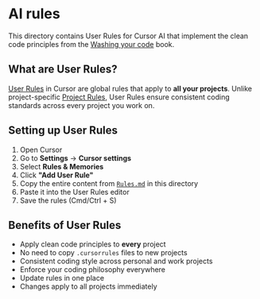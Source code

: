 # AI rules

This directory contains User Rules for Cursor AI that implement the clean code principles from the [Washing your code](https://sapegin.me/book/) book.

## What are User Rules?

[User Rules](https://docs.cursor.com/context/rules#user-rules) in Cursor are global rules that apply to **all your projects**. Unlike project-specific [Project Rules](https://docs.cursor.com/context/rules#project-rules), User Rules ensure consistent coding standards across every project you work on.

## Setting up User Rules

1. Open Cursor
2. Go to **Settings** → **Cursor settings**
3. Select **Rules & Memories**
4. Click **"Add User Rule"**
5. Copy the entire content from [`Rules.md`](./Rules.md) in this directory
6. Paste it into the User Rules editor
7. Save the rules (Cmd/Ctrl + S)

## Benefits of User Rules

- Apply clean code principles to **every** project
- No need to copy `.cursorrules` files to new projects
- Consistent coding style across personal and work projects
- Enforce your coding philosophy everywhere
- Update rules in one place
- Changes apply to all projects immediately
